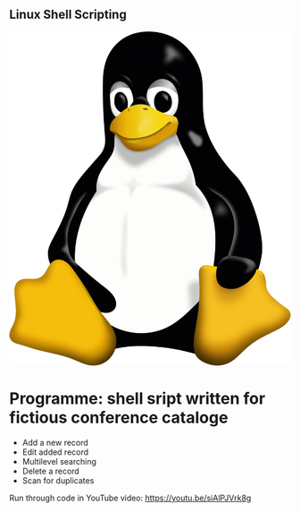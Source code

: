 ## Linux Shell Scripting

![Linux Image](<linuxShell.png>)

# Programme: shell sript written for fictious conference cataloge

* Add a new record
* Edit added record
* Multilevel searching 
* Delete a record
* Scan for duplicates

Run through code in YouTube video:
https://youtu.be/siAlPJVrk8g